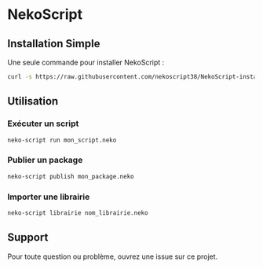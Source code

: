 
# NekoScript

## Installation Simple

Une seule commande pour installer NekoScript :

```bash
curl -s https://raw.githubusercontent.com/nekoscript38/NekoScript-install/main/neko-script.sh -o neko-script.sh && chmod +x neko-script.sh && ./neko-script.sh télécharger
```

## Utilisation

### Exécuter un script
```bash
neko-script run mon_script.neko
```

### Publier un package
```bash
neko-script publish mon_package.neko
```

### Importer une librairie
```bash
neko-script librairie nom_librairie.neko
```

## Support
Pour toute question ou problème, ouvrez une issue sur ce projet.
